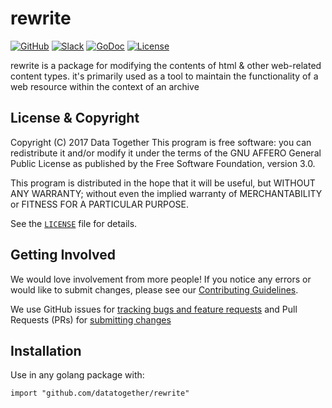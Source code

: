 # rewrite
[![GitHub](https://img.shields.io/badge/project-Data_Together-487b57.svg?style=flat-square)](http://github.com/datatogether)
[![Slack](https://img.shields.io/badge/slack-Archivers-b44e88.svg?style=flat-square)](https://archivers-slack.herokuapp.com/)
[![GoDoc](https://godoc.org/github.com/datatogether/rewrite?status.svg)](http://godoc.org/github.com/datatogether/rewrite)
[![License](https://img.shields.io/github/license/datatogether/rewrite.svg)](./LICENSE) 

rewrite is a package for modifying the contents of html & other web-related content types.
it's primarily used as a tool to maintain the functionality of a web resource within the context
of an archive

## License & Copyright

Copyright (C) 2017 Data Together
This program is free software: you can redistribute it and/or modify it under
the terms of the GNU AFFERO General Public License as published by the Free Software
Foundation, version 3.0.

This program is distributed in the hope that it will be useful, but WITHOUT ANY
WARRANTY; without even the implied warranty of MERCHANTABILITY or FITNESS FOR A
PARTICULAR PURPOSE.

See the [`LICENSE`](./LICENSE) file for details.

## Getting Involved

We would love involvement from more people! If you notice any errors or would like to submit changes, please see our [Contributing Guidelines](./.github/CONTRIBUTING.md). 

We use GitHub issues for [tracking bugs and feature requests](https://github.com/datatogether/rewrite/issues) and Pull Requests (PRs) for [submitting changes](https://github.com/datatogether/rewrite/pulls)

## Installation 

Use in any golang package with:

`import "github.com/datatogether/rewrite"`
